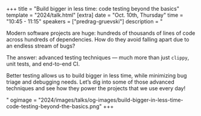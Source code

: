 +++
title = "Build bigger in less time: code testing beyond the basics"
template = "2024/talk.html"
[extra]
  date = "Oct. 10th, Thursday"
  time = "10:45 - 11:15"
  speakers = ["predrag-gruevski"]
  description = "<p>Modern software projects are huge: hundreds of thousands of lines of code across hundreds of dependencies. How do they avoid falling apart due to an endless stream of bugs?</p><p>The answer: advanced testing techniques — much more than just <code>clippy</code>, unit tests, and end-to-end CI.</p><p>Better testing allows us to build bigger in less time, while minimizing bug triage and debugging needs. Let’s dig into some of those advanced techniques and see how they power the projects that we use every day!</p>"
  ogimage = "2024/images/talks/og-images/build-bigger-in-less-time-code-testing-beyond-the-basics.png"
+++
